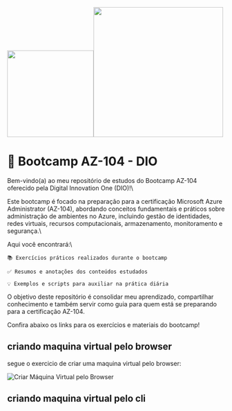 <!-- markdownlint-disable MD033 -->
<!-- markdownlint-disable MD045 -->
<!-- markdownlint-disable MD041 -->

  <tr>
    <td> <img src="https://certadda.com/wp-content/uploads/2020/11/azure-104.png" width="200"/><img src="https://hermes.digitalinnovation.one/assets/diome/logo.svg" width="300" />
    </td>
  </tr>
</table>

# 🚀 Bootcamp AZ-104 - DIO

Bem-vindo(a) ao meu repositório de estudos do Bootcamp AZ-104 oferecido pela Digital Innovation One (DIO)!\

Este bootcamp é focado na preparação para a certificação Microsoft Azure Administrator (AZ-104), abordando conceitos fundamentais e práticos sobre administração de ambientes no Azure, incluindo gestão de identidades, redes virtuais, recursos computacionais, armazenamento, monitoramento e segurança.\

Aqui você encontrará:\

    📚 Exercícios práticos realizados durante o bootcamp

    ✅ Resumos e anotações dos conteúdos estudados

    💡 Exemplos e scripts para auxiliar na prática diária

O objetivo deste repositório é consolidar meu aprendizado, compartilhar conhecimento e também servir como guia para quem está se preparando para a certificação AZ-104.

Confira abaixo os links para os exercícios e materiais do bootcamp!


## criando maquina virtual pelo browser

segue o exercicio de criar uma maquina virtual pelo browser:

![Criar Máquina Virtual pelo Browser](img/vm-browser-1.gif)

## criando maquina virtual pelo cli
